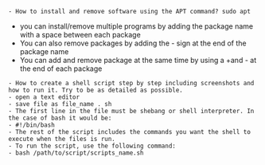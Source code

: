 
    - How to install and remove software using the APT command? sudo apt
  -  you can install/remove multiple programs by adding the package name with a space between each package
  -  You can also remove packages by adding the - sign at the end of the package name
  -  You can add and remove package at the same time by using a +and - at the end of each package
  

  
    - How to create a shell script step by step including screenshots and how to run it. Try to be as detailed as possible.
    - open a text editor 
    - save file as file_name . sh
    - The first line in the file must be shebang or shell interpreter. In the case of bash it would be:
    - #!/bin/bash
    - The rest of the script includes the commands you want the shell to execute when the files is run.
    - To run the script, use the following command:
    - bash /path/to/script/scripts_name.sh